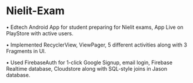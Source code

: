 # Nielit-Exam
•	Edtech Android App for student preparing for Nielit exams, App Live on PlayStore with active users.<p>
•	Implemented RecyclerView, ViewPager, 5 different activities along with 3 Fragments in UI.<p>
•	Used FirebaseAuth for 1-click Google Signup, email login, Firebase Realtime database, Cloudstore along with SQL-style joins in Jason database.
